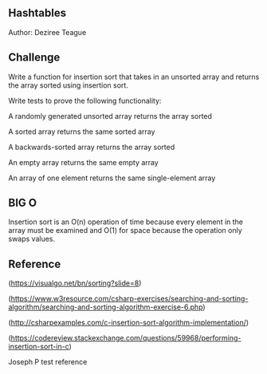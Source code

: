 ## Hashtables

Author: Deziree Teague

## Challenge

Write a function for insertion sort that takes in an unsorted array and returns the array sorted using insertion sort.

Write tests to prove the following functionality:

A randomly generated unsorted array returns the array sorted

A sorted array returns the same sorted array

A backwards-sorted array returns the array sorted

An empty array returns the same empty array

An array of one element returns the same single-element array

## BIG O

Insertion sort is an O(n) operation of time because every element in the array must be examined and O(1) for space because the operation only swaps values. 

## Reference 

(https://visualgo.net/bn/sorting?slide=8)

(https://www.w3resource.com/csharp-exercises/searching-and-sorting-algorithm/searching-and-sorting-algorithm-exercise-6.php)

(http://csharpexamples.com/c-insertion-sort-algorithm-implementation/)

(https://codereview.stackexchange.com/questions/59968/performing-insertion-sort-in-c)

Joseph P test reference

